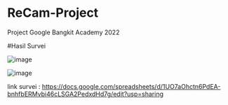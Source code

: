 # ReCam-Project
Project Google Bangkit Academy 2022

#Hasil Survei 

![image](https://user-images.githubusercontent.com/99315609/168441941-168e4f5e-4528-45fe-9155-20bef1b9761b.png)


![image](https://user-images.githubusercontent.com/99315609/168442021-666fa1ee-6df9-4bcd-95a4-eab62ac5decb.png)

link survei : https://docs.google.com/spreadsheets/d/1UO7aOhctn6PdEA-bnhfbERMvbi46cLSGA2PedxdHd7g/edit?usp=sharing
